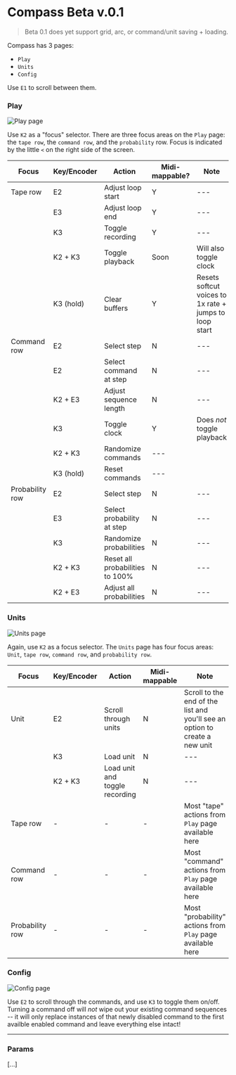 # Compass Beta v.0.1

> Beta 0.1 does yet support grid, arc, or command/unit saving + loading. 

Compass has 3 pages:

- `Play`
- `Units`
- `Config`

Use `E1` to scroll between them. 

### Play 

![Play page](https://embed-ssl.wistia.com/deliveries/4fe9b2b7fdc81d0d4a36a1c889ebebced74e1c86.png)

Use `K2` as a "focus" selector. There are three focus areas on the `Play` page: the `tape row`, the `command row`, and the `probability` row. Focus is indicated by the little `<` on the right side of the screen.

| Focus | Key/Encoder | Action | Midi-mappable? | Note |
| - | - | - | - | - |
| Tape row | E2 | Adjust loop start | Y | --- |
|      | E3 | Adjust loop end | Y | --- |
|      | K3 | Toggle recording | Y | --- | 
|      | K2 + K3 | Toggle playback | Soon | Will also toggle clock |
|      | K3 (hold) | Clear buffers | Y | Resets softcut voices to 1x rate + jumps to loop start |
| Command row | E2 | Select step | N | --- |
|             | E2 | Select command at step | N | --- |
|             | K2 + E3 | Adjust sequence length | N | --- |
|             | K3 | Toggle clock | Y | Does _not_ toggle playback |
|             | K2 + K3 | Randomize commands | --- | 
|             | K3 (hold) | Reset commands | --- |
| Probability row | E2 | Select step | N | --- |
|                 | E3 | Select probability at step | N | --- |
|                 | K3 | Randomize probabilities | N | --- |
|                 | K2 + K3 | Reset all probabilities to 100% | N | --- |
|                 | K2 + E3 | Adjust all probabilities | N | --- |

### Units

![Units page](https://embed-ssl.wistia.com/deliveries/790a6b02b4e190af0ac27fabcb8071ceafd7e45c.png)

Again, use `K2` as a focus selector. The `Units` page has four focus areas: `Unit`, `tape row`, `command row`, and `probability row`. 

| Focus | Key/Encoder | Action | Midi-mappable | Note |
| - | - | - | - | - |
| Unit | E2 | Scroll through units | N | Scroll to the end of the list and you'll see an option to create a new unit |
|      | K3 | Load unit | N | --- |
|      | K2 + K3 | Load unit and toggle recording | N | --- |
| Tape row | - | - | - | Most "tape" actions from `Play` page available here
| Command row | - | - | - | Most "command" actions from `Play` page available here |
| Probability row | - | - | - | Most "probability" actions from `Play` page available here |

### Config

![Config page](https://embed-ssl.wistia.com/deliveries/65e35766ab55be3564396b86d3eaba993a40a1ae.png)

Use `E2` to scroll through the commands, and use `K3` to toggle them on/off. Turning a command off will _not_ wipe out your existing command sequences -- it will only replace instances of that newly disabled command to the first availble enabled command and leave everything else intact! 

-----

### Params

[...]
